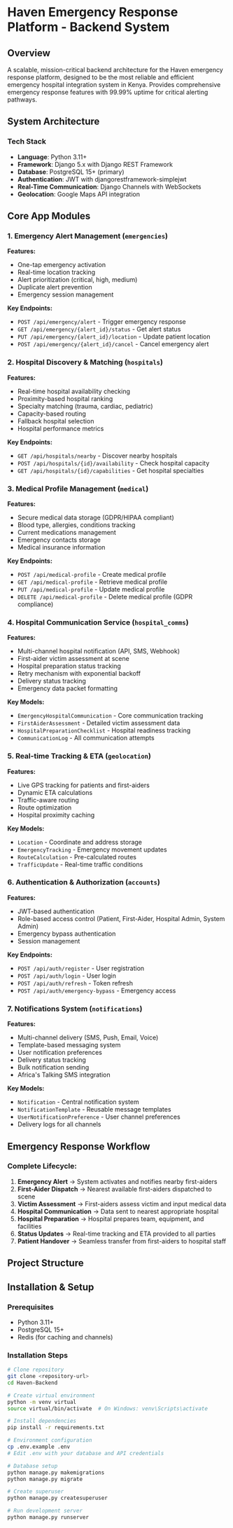 # Haven Emergency Response Platform - Backend System

##  Overview
A scalable, mission-critical backend architecture for the Haven emergency response platform, designed to be the most reliable and efficient emergency hospital integration system in Kenya. Provides comprehensive emergency response features with 99.99% uptime for critical alerting pathways.

## System Architecture

### Tech Stack
- **Language**: Python 3.11+
- **Framework**: Django 5.x with Django REST Framework
- **Database**: PostgreSQL 15+ (primary)
- **Authentication**: JWT with djangorestframework-simplejwt
- **Real-Time Communication**: Django Channels with WebSockets
- **Geolocation**: Google Maps API integration

## Core App Modules

### 1. Emergency Alert Management (`emergencies`)
**Features:**
- One-tap emergency activation
- Real-time location tracking
- Alert prioritization (critical, high, medium)
- Duplicate alert prevention
- Emergency session management

**Key Endpoints:**
- `POST /api/emergency/alert` - Trigger emergency response
- `GET /api/emergency/{alert_id}/status` - Get alert status
- `PUT /api/emergency/{alert_id}/location` - Update patient location
- `POST /api/emergency/{alert_id}/cancel` - Cancel emergency alert

### 2. Hospital Discovery & Matching (`hospitals`)
**Features:**
- Real-time hospital availability checking
- Proximity-based hospital ranking
- Specialty matching (trauma, cardiac, pediatric)
- Capacity-based routing
- Fallback hospital selection
- Hospital performance metrics

**Key Endpoints:**
- `GET /api/hospitals/nearby` - Discover nearby hospitals
- `POST /api/hospitals/{id}/availability` - Check hospital capacity
- `GET /api/hospitals/{id}/capabilities` - Get hospital specialties

### 3. Medical Profile Management (`medical`)
**Features:**
- Secure medical data storage (GDPR/HIPAA compliant)
- Blood type, allergies, conditions tracking
- Current medications management
- Emergency contacts storage
- Medical insurance information

**Key Endpoints:**
- `POST /api/medical-profile` - Create medical profile
- `GET /api/medical-profile` - Retrieve medical profile
- `PUT /api/medical-profile` - Update medical profile
- `DELETE /api/medical-profile` - Delete medical profile (GDPR compliance)

### 4. Hospital Communication Service (`hospital_comms`)
**Features:**
- Multi-channel hospital notification (API, SMS, Webhook)
- First-aider victim assessment at scene
- Hospital preparation status tracking
- Retry mechanism with exponential backoff
- Delivery status tracking
- Emergency data packet formatting

**Key Models:**
- `EmergencyHospitalCommunication` - Core communication tracking
- `FirstAiderAssessment` - Detailed victim assessment data
- `HospitalPreparationChecklist` - Hospital readiness tracking
- `CommunicationLog` - All communication attempts

### 5. Real-time Tracking & ETA (`geolocation`)
**Features:**
- Live GPS tracking for patients and first-aiders
- Dynamic ETA calculations
- Traffic-aware routing
- Route optimization
- Hospital proximity caching

**Key Models:**
- `Location` - Coordinate and address storage
- `EmergencyTracking` - Emergency movement updates
- `RouteCalculation` - Pre-calculated routes
- `TrafficUpdate` - Real-time traffic conditions

### 6. Authentication & Authorization (`accounts`)
**Features:**
- JWT-based authentication
- Role-based access control (Patient, First-Aider, Hospital Admin, System Admin)
- Emergency bypass authentication
- Session management

**Key Endpoints:**
- `POST /api/auth/register` - User registration
- `POST /api/auth/login` - User login
- `POST /api/auth/refresh` - Token refresh
- `POST /api/auth/emergency-bypass` - Emergency access

### 7. Notifications System (`notifications`)
**Features:**
- Multi-channel delivery (SMS, Push, Email, Voice)
- Template-based messaging system
- User notification preferences
- Delivery status tracking
- Bulk notification sending
- Africa's Talking SMS integration

**Key Models:**
- `Notification` - Central notification system
- `NotificationTemplate` - Reusable message templates
- `UserNotificationPreference` - User channel preferences
- Delivery logs for all channels

##  Emergency Response Workflow

### Complete Lifecycle:
1. **Emergency Alert** → System activates and notifies nearby first-aiders
2. **First-Aider Dispatch** → Nearest available first-aiders dispatched to scene
3. **Victim Assessment** → First-aiders assess victim and input medical data
4. **Hospital Communication** → Data sent to nearest appropriate hospital
5. **Hospital Preparation** → Hospital prepares team, equipment, and facilities
6. **Status Updates** → Real-time tracking and ETA provided to all parties
7. **Patient Handover** → Seamless transfer from first-aiders to hospital staff

##  Project Structure



## Installation & Setup

### Prerequisites
- Python 3.11+
- PostgreSQL 15+
- Redis (for caching and channels)

### Installation Steps
```bash
# Clone repository
git clone <repository-url>
cd Haven-Backend

# Create virtual environment
python -m venv virtual
source virtual/bin/activate  # On Windows: venv\Scripts\activate

# Install dependencies
pip install -r requirements.txt

# Environment configuration
cp .env.example .env
# Edit .env with your database and API credentials

# Database setup
python manage.py makemigrations
python manage.py migrate

# Create superuser
python manage.py createsuperuser

# Run development server
python manage.py runserver




